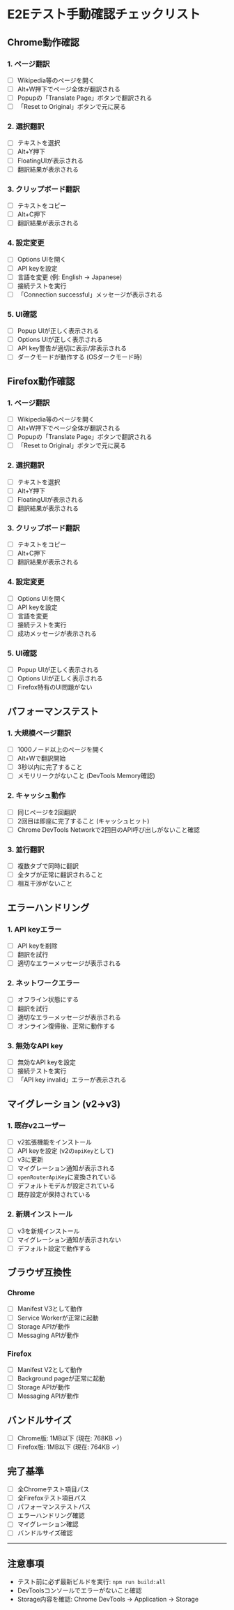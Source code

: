 # E2Eテスト手動確認チェックリスト

## Chrome動作確認

### 1. ページ翻訳
- [ ] Wikipedia等のページを開く
- [ ] Alt+W押下でページ全体が翻訳される
- [ ] Popupの「Translate Page」ボタンで翻訳される
- [ ] 「Reset to Original」ボタンで元に戻る

### 2. 選択翻訳
- [ ] テキストを選択
- [ ] Alt+Y押下
- [ ] FloatingUIが表示される
- [ ] 翻訳結果が表示される

### 3. クリップボード翻訳
- [ ] テキストをコピー
- [ ] Alt+C押下
- [ ] 翻訳結果が表示される

### 4. 設定変更
- [ ] Options UIを開く
- [ ] API keyを設定
- [ ] 言語を変更 (例: English → Japanese)
- [ ] 接続テストを実行
- [ ] 「Connection successful」メッセージが表示される

### 5. UI確認
- [ ] Popup UIが正しく表示される
- [ ] Options UIが正しく表示される
- [ ] API key警告が適切に表示/非表示される
- [ ] ダークモードが動作する (OSダークモード時)

## Firefox動作確認

### 1. ページ翻訳
- [ ] Wikipedia等のページを開く
- [ ] Alt+W押下でページ全体が翻訳される
- [ ] Popupの「Translate Page」ボタンで翻訳される
- [ ] 「Reset to Original」ボタンで元に戻る

### 2. 選択翻訳
- [ ] テキストを選択
- [ ] Alt+Y押下
- [ ] FloatingUIが表示される
- [ ] 翻訳結果が表示される

### 3. クリップボード翻訳
- [ ] テキストをコピー
- [ ] Alt+C押下
- [ ] 翻訳結果が表示される

### 4. 設定変更
- [ ] Options UIを開く
- [ ] API keyを設定
- [ ] 言語を変更
- [ ] 接続テストを実行
- [ ] 成功メッセージが表示される

### 5. UI確認
- [ ] Popup UIが正しく表示される
- [ ] Options UIが正しく表示される
- [ ] Firefox特有のUI問題がない

## パフォーマンステスト

### 1. 大規模ページ翻訳
- [ ] 1000ノード以上のページを開く
- [ ] Alt+Wで翻訳開始
- [ ] 3秒以内に完了すること
- [ ] メモリリークがないこと (DevTools Memory確認)

### 2. キャッシュ動作
- [ ] 同じページを2回翻訳
- [ ] 2回目は即座に完了すること (キャッシュヒット)
- [ ] Chrome DevTools Networkで2回目のAPI呼び出しがないこと確認

### 3. 並行翻訳
- [ ] 複数タブで同時に翻訳
- [ ] 全タブが正常に翻訳されること
- [ ] 相互干渉がないこと

## エラーハンドリング

### 1. API keyエラー
- [ ] API keyを削除
- [ ] 翻訳を試行
- [ ] 適切なエラーメッセージが表示される

### 2. ネットワークエラー
- [ ] オフライン状態にする
- [ ] 翻訳を試行
- [ ] 適切なエラーメッセージが表示される
- [ ] オンライン復帰後、正常に動作する

### 3. 無効なAPI key
- [ ] 無効なAPI keyを設定
- [ ] 接続テストを実行
- [ ] 「API key invalid」エラーが表示される

## マイグレーション (v2→v3)

### 1. 既存v2ユーザー
- [ ] v2拡張機能をインストール
- [ ] API keyを設定 (v2の`apiKey`として)
- [ ] v3に更新
- [ ] マイグレーション通知が表示される
- [ ] `openRouterApiKey`に変換されている
- [ ] デフォルトモデルが設定されている
- [ ] 既存設定が保持されている

### 2. 新規インストール
- [ ] v3を新規インストール
- [ ] マイグレーション通知が表示されない
- [ ] デフォルト設定で動作する

## ブラウザ互換性

### Chrome
- [ ] Manifest V3として動作
- [ ] Service Workerが正常に起動
- [ ] Storage APIが動作
- [ ] Messaging APIが動作

### Firefox
- [ ] Manifest V2として動作
- [ ] Background pageが正常に起動
- [ ] Storage APIが動作
- [ ] Messaging APIが動作

## バンドルサイズ

- [ ] Chrome版: 1MB以下 (現在: 768KB ✓)
- [ ] Firefox版: 1MB以下 (現在: 764KB ✓)

## 完了基準

- [ ] 全Chromeテスト項目パス
- [ ] 全Firefoxテスト項目パス
- [ ] パフォーマンステストパス
- [ ] エラーハンドリング確認
- [ ] マイグレーション確認
- [ ] バンドルサイズ確認

---

## 注意事項

- テスト前に必ず最新ビルドを実行: `npm run build:all`
- DevToolsコンソールでエラーがないこと確認
- Storage内容を確認: Chrome DevTools → Application → Storage
